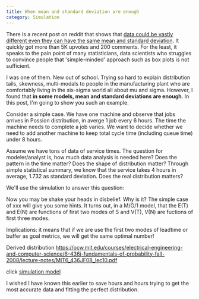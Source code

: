 ```yaml
---
title: When mean and standard deviation are enough
category: Simulation
---
```

There is a recent post on reddit that shows that [data could be vastly different even they can have the same mean and standard deviation](https://www.reddit.com/r/dataisbeautiful/comments/6ssmzc/be_wary_of_boxplots_they_could_be_hiding/). It quickly got more than 5K upvotes and 200 comments. For the least, it speaks to the pain point of many statisticians, data scientists who struggles to convince people that 'simple-minded' approach such as box plots is not sufficient. 

I was one of them. New out of school. Trying so hard to explain distribution tails, skewness, multi-modals to people in the manufacturing plant who are comfortably living in the six-sigma world all about mu and sigma. However, I found that **in some models, mean and standard deviations are enough**. In this post, I'm going to show you such an example. 

Consider a simple case. We have one machine and observe that jobs arrives in Possion distribution, in averge 1 job every 6 hours. The time the machine needs to complete a job varies. We want to decide whether we need to add another machine to keep total cycle time (including queue time) under 8 hours. 

Assume we have tons of data of service times. The question for modeler/analyst is, how much data analysis is needed here? Does the pattern in the time matter? Does the shape of distribution matter? Through simple statistical summary, we know that the service takes 4 hours in average, 1.732 as standard deviation. Does the real distribution matters? 

We'll use the simulation to answer this question: 



Now you may be shake your heads in disbelief. Why is it? The simple case of xxx will give you some hints. It turns out, in a M/G/1 model, that the E(T) and E(N) are functions of first two modes of S and V(T), V(N) are fuctions of first three modes. 

Implications: it means that if we are use the first two modes of leadtime or buffer as goal metrics, we will get the same optimal number! 



Derived distribution 
https://ocw.mit.edu/courses/electrical-engineering-and-computer-science/6-436j-fundamentals-of-probability-fall-2008/lecture-notes/MIT6_436JF08_lec10.pdf

click <a href="https://cloud.anylogic.com/#/model/a17b5bbe-7c9d-4460-9be7-15c9820ebec0;mode=SETTINGS">simulation model</a>








I wished I have known this earlier to save hours and hours trying to get the most accurate data and fitting the perfect distribution. 






